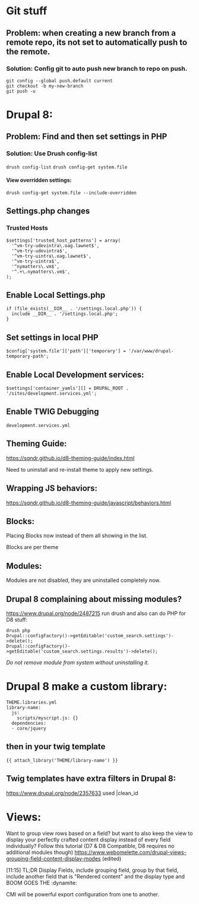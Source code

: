 # Git stuff
## Problem: when creating a new branch from a remote repo, its not set to automatically push to the remote.
### Solution: Config git to auto push new branch to repo on push.

```
git config --global push.default current
git checkout -b my-new-branch
git push -u
```

# Drupal 8:
## Problem: Find and then set settings in PHP
### Solution: Use Drush config-list
`drush config-list`
`drush config-get system.file`
#### View overridden settings:
`drush config-get system.file --include-overridden`

## Settings.php changes
### Trusted Hosts
```
$settings['trusted_host_patterns'] = array(
  '^vm-try-udevintra\.oag.lawnet$',
  '^vm-try-udevintra$',
  '^vm-try-uintra\.oag.lawnet$',
  '^vm-try-uintra$',
  '^nymatters\.vm$',
  '^.+\.nymatters\.vm$',
);
```

## Enable Local Settings.php
```
if (file_exists(__DIR__ . '/settings.local.php')) {
  include __DIR__ . '/settings.local.php';
}
```

## Set settings in local PHP
`$config['system.file']['path']['temporary'] = '/var/www/drupal-temporary-path';`

## Enable Local Development services:
`$settings['container_yamls'][] = DRUPAL_ROOT . '/sites/development.services.yml';`

## Enable TWIG Debugging
`development.services.yml`

## Theming Guide:
https://sqndr.github.io/d8-theming-guide/index.html

Need to uninstall and re-install theme to apply new settings.

## Wrapping JS behaviors:
https://sqndr.github.io/d8-theming-guide/javascript/behaviors.html

## Blocks:
Placing Blocks now instead of them all showing in the list.

Blocks are per theme

## Modules:
Modules are not disabled, they are uninstalled completely now.

## Drupal 8 complaining about missing modules?
https://www.drupal.org/node/2487215
run drush and also can do PHP for D8 stuff:

```
drush php
Drupal::configFactory()->getEditable('custom_search.settings')->delete();
Drupal::configFactory()->getEditable('custom_search.settings.results')->delete();
```

*Do not remove module from system without uninstalling it.*

# Drupal 8 make a custom library:
```
THEME.libraries.yml
library-name:
  js:
    scripts/myscript.js: {}
  dependencies:
  - core/jquery
```

## then in your twig template
`{{ attach_library('THEME/library-name') }}`

## Twig templates have extra filters in Drupal 8:
https://www.drupal.org/node/2357633
used |clean_id

# Views:
Want to group view rows based on a field? but want to also keep the view to display your perfectly crafted content display instead of every field individually? Follow this tutorial (D7 & D8 Compatible, D8 requires no additional modules though) https://www.webomelette.com/drupal-views-grouping-field-content-display-modes (edited)

[11:15]
TL;DR Display Fields, include grouping field, group by that field, include another field that is "Rendered content" and the display type and BOOM GOES THE :dynamite:

CMI
will be powerful
export configuration from one to another.
